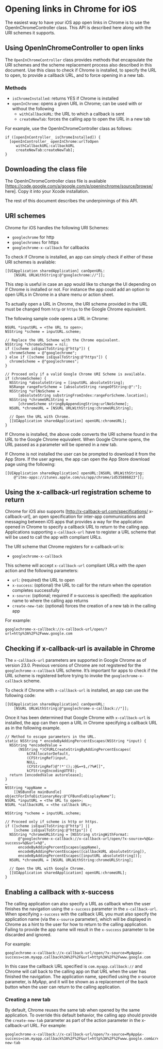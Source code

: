 # Opening links in Chrome for iOS #
The easiest way to have your iOS app open links in Chrome is to use the OpenInChromeController class. This API is described here along with the URI schemes it supports.

## Using OpenInChromeController to open links ##
The `OpenInChromeController` class provides methods that encapsulate the URI schemes and the scheme replacement process also described in this document. Use this class to check if Chrome is installed, to specify the URL to open, to provide a callback URL, and to force opening in a new tab.

### Methods ###
  * `isChromeInstalled`: returns YES if Chrome is installed
  * `openInChrome`: opens a given URL in Chrome; can be used with or without the following
    * `withCallbackURL`: the URL to which a callback is sent
    * `createNewTab`: forces the calling app to open the URL in a new tab

For example, use the OpenInChromeController class as follows:
```
if ([openInController_ isChromeInstalled]) {
  [openInController_ openInChrome:urlToOpen
     withCallbackURL:callbackURL
     createNewTab:createNewTab];
}
```

## Downloading the class file ##
The OpenInChromeController class file is available [https://code.google.com/a/google.com/p/openinchrome/source/browse/ here]. Copy it into your Xcode installation.

The rest of this document describes the underpinnings of this API.

## URI schemes ##

Chrome for iOS handles the following URI Schemes:
  * `googlechrome` for http
  * `googlechromes` for https
  * `googlechrome-x-callback` for callbacks

To check if Chrome is installed, an app can simply check if either of these URI schemes is available:
```
[[UIApplication sharedApplication] canOpenURL:
    [NSURL URLWithString:@"googlechrome://"]];
```

This step is useful in case an app would like to change the UI depending on if Chrome is installed or not. For instance the app could add an option to open URLs in Chrome in a share menu or action sheet.

To actually open a URL in Chrome, the URI scheme provided in the URL must be changed from `http` or `https` to the Google Chrome equivalent. 

The following sample code opens a URL in Chrome:
```
NSURL *inputURL = <the URL to open>;
NSString *scheme = inputURL.scheme;

// Replace the URL Scheme with the Chrome equivalent.
NSString *chromeScheme = nil;
if ([scheme isEqualToString:@"http"]) {
  chromeScheme = @"googlechrome";
} else if ([scheme isEqualToString:@"https"]) {
  chromeScheme = @"googlechromes";
}

// Proceed only if a valid Google Chrome URI Scheme is available.
if (chromeScheme) {
  NSString *absoluteString = [inputURL absoluteString];
  NSRange rangeForScheme = [absoluteString rangeOfString:@":"];
  NSString *urlNoScheme =
      [absoluteString substringFromIndex:rangeForScheme.location];
  NSString *chromeURLString =
      [chromeScheme stringByAppendingString:urlNoScheme];
  NSURL *chromeURL = [NSURL URLWithString:chromeURLString];

  // Open the URL with Chrome.
  [[UIApplication sharedApplication] openURL:chromeURL];
}
```

If Chrome is installed, the above code converts the URI scheme found in the URL to the Google Chrome equivalent. When Google Chrome opens, the URL passed as a parameter will be opened in a new tab.

If Chrome is not installed the user can be prompted to download it from the App Store. If the user agrees, the app can open the App Store download page using the following:
```
[[UIApplication sharedApplication] openURL:[NSURL URLWithString:
    @"itms-apps://itunes.apple.com/us/app/chrome/id535886823"]];
```

## Using the x-callback-url registration scheme to return ##
Chrome for iOS also supports [http://x-callback-url.com/specifications/ x-callback-url], an open specification for inter-app communications and messaging between iOS apps that provides a way for the application opened in Chrome to specify a callback URL to return to the calling app. Applications supporting `x-callback-url` have to register a URL scheme that will be used to call the app with compliant URLs.

The URI scheme that Chrome registers for x-callback-url is:
  * `googlechrome-x-callback`

This scheme will accept `x-callback-url` compliant URLs with the *open* action and the following parameters:
  * `url`: (required) the URL to open
  * `x-success`: (optional) the URL to call for the return when the operation completes successfully
  * `x-source`: (optional; required if x-success is specified): the application name to where the calling app returns
  * `create-new-tab`: (optional) forces the creation of a new tab in the calling app

For example:
```
googlechrome-x-callback://x-callback-url/open/?url=http%3A%2F%2Fwww.google.com
```

## Checking if x-callback-url is available in Chrome ##

The `x-callback-url` parameters are supported in Google Chrome as of version 23.0. Previous versions of Chrome are not registered for the `googlechrome-x-callback` URL scheme. It’s important for apps to check if the URL scheme is registered before trying to invoke the `googlechrome-x-callback` scheme.

To check if Chrome with `x-callback-url` is installed, an app can use the following code:
```
[[UIApplication sharedApplication] canOpenURL:
    [NSURL URLWithString:@"googlechrome-x-callback://"]];
```

Once it has been determined that Google Chrome with `x-callback-url` is installed, the app can then open a URL in Chrome specifying a callback URL as in the following example.
```
// Method to escape parameters in the URL.
static NSString * encodeByAddingPercentEscapes(NSString *input) {
  NSString *encodedValue =
      (NSString *)CFURLCreateStringByAddingPercentEscapes(
          kCFAllocatorDefault,
          (CFStringRef)input,
          NULL,
          (CFStringRef)@"!*'();:@&=+$,/?%#[]",
          kCFStringEncodingUTF8);
  return [encodedValue autorelease];
}
…
NSString *appName =
    [[NSBundle mainBundle] objectForInfoDictionaryKey:@"CFBundleDisplayName"];
NSURL *inputURL = <the URL to open>;
NSURL *callbackURL = <the callback URL>;

NSString *scheme = inputURL.scheme;

// Proceed only if scheme is http or https.
if ([scheme isEqualToString:@"http"] ||
    [scheme isEqualToString:@"https"]) {
  NSString *chromeURLString = [NSString stringWithFormat:
      @"googlechrome-x-callback://x-callback-url/open/?x-source=%@&x-success=%@&url=%@",
      encodeByAddingPercentEscapes(appName),
      encodeByAddingPercentEscapes([callbackURL absoluteString]),
      encodeByAddingPercentEscapes([inputURL absoluteString])];
  NSURL *chromeURL = [NSURL URLWithString:chromeURLString];

  // Open the URL with Google Chrome.
  [[UIApplication sharedApplication] openURL:chromeURL];
}
```

## Enabling a callback with x-success ##
The calling application can also specify a URL as callback when the user finishes the navigation using the `x-success` parameter in the `x-callback-url`. When specifying `x-success` with the callback URL you must also specify the application name (via the `x-source` parameter), which will be displayed in Chrome as a hint to the user for how to return to the calling application. Failing to provide the app name will result in the `x-success` parameter to be discarded and ignored.

For example:
```
googlechrome-x-callback://x-callback-url/open/?x-source=MyApp&x-success=com.myapp.callback%3A%2F%2F&url=http%3A%2F%2Fwww.google.com
```

In this case the callback URL specified is `com.myapp.callback://` and Chrome will call back to the calling app on that URL when the user has finished the navigation. The application name, specified using the x-source parameter, is *MyApp*, and it will be shown as a replacement of the back button when the user can return to the calling application.

### Creating a new tab ###
By default, Chrome reuses the same tab when opened by the same application. To override this default behavior, the calling app should provide the `create-new-tab` parameter as part of the action parameter in the x-callback-url URL.
For example:
```
googlechrome-x-callback://x-callback-url/open/?x-source=MyApp&x-success=com.myapp.callback%3A%2F%2F&url=http%3A%2F%2Fwww.google.com&create-new-tab
```

